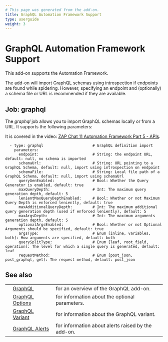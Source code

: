 ```yaml
---
# This page was generated from the add-on.
title: GraphQL Automation Framework Support
type: userguide
weight: 3
---
```


# GraphQL Automation Framework Support

This add-on supports the Automation Framework.   

The add-on will import GraphQL schemas using introspection if endpoints are found while spidering. However, specifying an endpoint and (optionally) a schema file or URL is recommended if they are available.

## Job: graphql

The *graphql* job allows you to import GraphQL schemas locally or from a URL. It supports the following parameters:

It is covered in the video: [ZAP Chat 11 Automation Framework Part 5 - APIs](https://youtu.be/xuP00Ri460k).

```
  - type: graphql                      # GraphQL definition import
    parameters:
      endpoint:                        # String: the endpoint URL, default: null, no schema is imported
      schemaUrl:                       # String: URL pointing to a GraphQL Schema, default: null, import using introspection on endpoint
      schemaFile:                      # String: Local file path of a GraphQL Schema, default: null, import using schemaUrl
      queryGenEnabled:                 # Bool: Whether the Query Generator is enabled, default: true
      maxQueryDepth:                   # Int: The maximum query generation depth, default: 5
      lenientMaxQueryDepthEnabled:     # Bool: Whether or not Maximum Query Depth is enforced leniently, default: true
      maxAdditionalQueryDepth:         # Int: The maximum additional query generation depth (used if enforced leniently), default: 5
      maxArgsDepth:                    # Int: The maximum arguments generation depth, default: 5
      optionalArgsEnabled:             # Bool: Whether or not Optional Arguments should be specified, default: true
      argsType:                        # Enum [inline, variables, both]: How arguments are specified, default: both 
      querySplitType:                  # Enum [leaf, root_field, operation]: The level for which a single query is generated, default: leaf
      requestMethod:                   # Enum [post_json, post_graphql, get]: The request method, default: post_json
```

## See also

|   |                                                                  |                                                    |
|---|------------------------------------------------------------------|----------------------------------------------------|
|   | [GraphQL](/docs/desktop/addons/graphql-support/)                 | for an overview of the GraphQL add-on.             |
|   | [GraphQL Options](/docs/desktop/addons/graphql-support/options/) | for information about the optional parameters.     |
|   | [GraphQL Variant](/docs/desktop/addons/graphql-support/variant/) | for information about the GraphQL variant.         |
|   | [GraphQL Alerts](/docs/desktop/addons/graphql-support/alerts/)   | for information about alerts raised by the add-on. |
